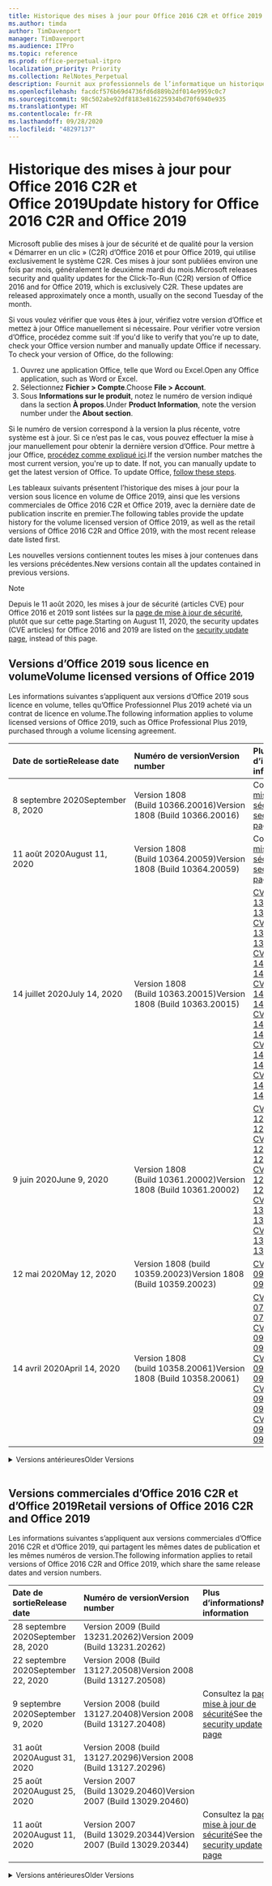 ```yaml
---
title: Historique des mises à jour pour Office 2016 C2R et Office 2019
ms.author: timda
author: TimDavenport
manager: TimDavenport
ms.audience: ITPro
ms.topic: reference
ms.prod: office-perpetual-itpro
localization_priority: Priority
ms.collection: RelNotes_Perpetual
description: Fournit aux professionnels de l’informatique un historique des mises à jour pour les versions perpétuelles d’Office 2016 et 2019 qui utilisent la technologie « Démarrer en un clic » (C2R)
ms.openlocfilehash: facdcf576b69d4736fd6d889b2df014e9959c0c7
ms.sourcegitcommit: 98c502abe92df8183e816225934bd70f6940e935
ms.translationtype: HT
ms.contentlocale: fr-FR
ms.lasthandoff: 09/28/2020
ms.locfileid: "48297137"
---
```

# <a name="update-history-for-office-2016-c2r-and-office-2019"></a><span data-ttu-id="e6d2c-103">Historique des mises à jour pour Office 2016 C2R et Office 2019</span><span class="sxs-lookup"><span data-stu-id="e6d2c-103">Update history for Office 2016 C2R and Office 2019</span></span>

<span data-ttu-id="e6d2c-p101">Microsoft publie des mises à jour de sécurité et de qualité pour la version « Démarrer en un clic » (C2R) d’Office 2016 et pour Office 2019, qui utilise exclusivement le système C2R. Ces mises à jour sont publiées environ une fois par mois, généralement le deuxième mardi du mois.</span><span class="sxs-lookup"><span data-stu-id="e6d2c-p101">Microsoft releases security and quality updates for the Click-To-Run (C2R) version of Office 2016 and for Office 2019, which is exclusively C2R. These updates are released approximately once a month, usually on the second Tuesday of the month.</span></span>

<span data-ttu-id="e6d2c-p102">Si vous voulez vérifier que vous êtes à jour, vérifiez votre version d’Office et mettez à jour Office manuellement si nécessaire. Pour vérifier votre version d’Office, procédez comme suit :</span><span class="sxs-lookup"><span data-stu-id="e6d2c-p102">If you'd like to verify that you're up to date, check your Office version number and manually update Office if necessary. To check your version of Office, do the following:</span></span>

  1.    <span data-ttu-id="e6d2c-108">Ouvrez une application Office, telle que Word ou Excel.</span><span class="sxs-lookup"><span data-stu-id="e6d2c-108">Open any Office application, such as Word or Excel.</span></span>
  2.    <span data-ttu-id="e6d2c-109">Sélectionnez **Fichier > Compte**.</span><span class="sxs-lookup"><span data-stu-id="e6d2c-109">Choose **File > Account**.</span></span>
  3.    <span data-ttu-id="e6d2c-110">Sous **Informations sur le produit**, notez le numéro de version indiqué dans la section **À propos**.</span><span class="sxs-lookup"><span data-stu-id="e6d2c-110">Under **Product Information**, note the version number under the **About section**.</span></span>

<span data-ttu-id="e6d2c-p103">Si le numéro de version correspond à la version la plus récente, votre système est à jour. Si ce n’est pas le cas, vous pouvez effectuer la mise à jour manuellement pour obtenir la dernière version d’Office. Pour mettre à jour Office, [procédez comme expliqué ici](https://support.office.com/article/2ab296f3-7f03-43a2-8e50-46de917611c5).</span><span class="sxs-lookup"><span data-stu-id="e6d2c-p103">If the version number matches the most current version, you're up to date. If not, you can manually update to get the latest version of Office. To update Office, [follow these steps](https://support.office.com/article/2ab296f3-7f03-43a2-8e50-46de917611c5).</span></span>


<span data-ttu-id="e6d2c-114">Les tableaux suivants présentent l’historique des mises à jour pour la version sous licence en volume de Office 2019, ainsi que les versions commerciales de Office 2016 C2R et Office 2019, avec la dernière date de publication inscrite en premier.</span><span class="sxs-lookup"><span data-stu-id="e6d2c-114">The following tables provide the update history for the volume licensed version of Office 2019, as well as the retail versions of Office 2016 C2R and Office 2019, with the most recent release date listed first.</span></span>

<span data-ttu-id="e6d2c-115">Les nouvelles versions contiennent toutes les mises à jour contenues dans les versions précédentes.</span><span class="sxs-lookup"><span data-stu-id="e6d2c-115">New versions contain all the updates contained in previous versions.</span></span>


 > [!NOTE]
> <span data-ttu-id="e6d2c-116">Depuis le 11 août 2020, les mises à jour de sécurité (articles CVE) pour Office 2016 et 2019 sont listées sur la [page de mise à jour de sécurité](https://docs.microsoft.com/officeupdates/microsoft365-apps-security-updates), plutôt que sur cette page.</span><span class="sxs-lookup"><span data-stu-id="e6d2c-116">Starting on August 11, 2020, the security updates (CVE articles) for Office 2016 and 2019 are listed on the [security update page](https://docs.microsoft.com/officeupdates/microsoft365-apps-security-updates), instead of this page.</span></span> 


## <a name="volume-licensed-versions-of-office-2019"></a><span data-ttu-id="e6d2c-117">Versions d’Office 2019 sous licence en volume</span><span class="sxs-lookup"><span data-stu-id="e6d2c-117">Volume licensed versions of Office 2019</span></span>
<span data-ttu-id="e6d2c-118">Les informations suivantes s’appliquent aux versions d’Office 2019 sous licence en volume, telles qu’Office Professionnel Plus 2019 acheté via un contrat de licence en volume.</span><span class="sxs-lookup"><span data-stu-id="e6d2c-118">The following information applies to volume licensed versions of Office 2019, such as Office Professional Plus 2019, purchased through a volume licensing agreement.</span></span>

[//]: # (NE PAS SUPPRIMER LE DÉBUT DU TABLEAU VL)


|<span data-ttu-id="e6d2c-120">**Date de sortie**</span><span class="sxs-lookup"><span data-stu-id="e6d2c-120">**Release date**</span></span>|<span data-ttu-id="e6d2c-121">**Numéro de version**</span><span class="sxs-lookup"><span data-stu-id="e6d2c-121">**Version number**</span></span>|<span data-ttu-id="e6d2c-122">**Plus d’informations**</span><span class="sxs-lookup"><span data-stu-id="e6d2c-122">**More information**</span></span>|
|:-----|:-----|:-----|
|<span data-ttu-id="e6d2c-123">8 septembre 2020</span><span class="sxs-lookup"><span data-stu-id="e6d2c-123">September 8, 2020</span></span>|<span data-ttu-id="e6d2c-124">Version 1808 (Build 10366.20016)</span><span class="sxs-lookup"><span data-stu-id="e6d2c-124">Version 1808 (Build 10366.20016)</span></span>|<span data-ttu-id="e6d2c-125">Consultez la [page mise à jour de sécurité](https://docs.microsoft.com/officeupdates/microsoft365-apps-security-updates)</span><span class="sxs-lookup"><span data-stu-id="e6d2c-125">See the [security update page](https://docs.microsoft.com/officeupdates/microsoft365-apps-security-updates)</span></span> |
|<span data-ttu-id="e6d2c-126">11 août 2020</span><span class="sxs-lookup"><span data-stu-id="e6d2c-126">August 11, 2020</span></span>|<span data-ttu-id="e6d2c-127">Version 1808 (Build 10364.20059)</span><span class="sxs-lookup"><span data-stu-id="e6d2c-127">Version 1808 (Build 10364.20059)</span></span>|<span data-ttu-id="e6d2c-128">Consultez la [page mise à jour de sécurité](https://docs.microsoft.com/officeupdates/microsoft365-apps-security-updates)</span><span class="sxs-lookup"><span data-stu-id="e6d2c-128">See the [security update page](https://docs.microsoft.com/officeupdates/microsoft365-apps-security-updates)</span></span> |
|<span data-ttu-id="e6d2c-129">14 juillet 2020</span><span class="sxs-lookup"><span data-stu-id="e6d2c-129">July 14, 2020</span></span>   |<span data-ttu-id="e6d2c-130">Version 1808 (Build 10363.20015)</span><span class="sxs-lookup"><span data-stu-id="e6d2c-130">Version 1808 (Build 10363.20015)</span></span>  |[<span data-ttu-id="e6d2c-131">CVE-2020-1342</span><span class="sxs-lookup"><span data-stu-id="e6d2c-131">CVE-2020-1342</span></span>](https://portal.msrc.microsoft.com/fr-FR/security-guidance/advisory/CVE-2020-1342) <br/>[<span data-ttu-id="e6d2c-132">CVE-2020-1349</span><span class="sxs-lookup"><span data-stu-id="e6d2c-132">CVE-2020-1349</span></span>](https://portal.msrc.microsoft.com/fr-FR/security-guidance/advisory/CVE-2020-1349) <br/>[<span data-ttu-id="e6d2c-133">CVE-2020-1445</span><span class="sxs-lookup"><span data-stu-id="e6d2c-133">CVE-2020-1445</span></span>](https://portal.msrc.microsoft.com/fr-FR/security-guidance/advisory/CVE-2020-1445) <br/>[<span data-ttu-id="e6d2c-134">CVE-2020-1446</span><span class="sxs-lookup"><span data-stu-id="e6d2c-134">CVE-2020-1446</span></span>](https://portal.msrc.microsoft.com/fr-FR/security-guidance/advisory/CVE-2020-1446) <br/>[<span data-ttu-id="e6d2c-135">CVE-2020-1447</span><span class="sxs-lookup"><span data-stu-id="e6d2c-135">CVE-2020-1447</span></span>](https://portal.msrc.microsoft.com/fr-FR/security-guidance/advisory/CVE-2020-1447) <br/>[<span data-ttu-id="e6d2c-136">CVE-2020-1448</span><span class="sxs-lookup"><span data-stu-id="e6d2c-136">CVE-2020-1448</span></span>](https://portal.msrc.microsoft.com/fr-FR/security-guidance/advisory/CVE-2020-1448) <br/>[<span data-ttu-id="e6d2c-137">CVE-2020-1449</span><span class="sxs-lookup"><span data-stu-id="e6d2c-137">CVE-2020-1449</span></span>](https://portal.msrc.microsoft.com/fr-FR/security-guidance/advisory/CVE-2020-1449) <br/>|
|<span data-ttu-id="e6d2c-138">9 juin 2020</span><span class="sxs-lookup"><span data-stu-id="e6d2c-138">June 9, 2020</span></span>   |<span data-ttu-id="e6d2c-139">Version 1808 (Build 10361.20002)</span><span class="sxs-lookup"><span data-stu-id="e6d2c-139">Version 1808 (Build 10361.20002)</span></span>  |[<span data-ttu-id="e6d2c-140">CVE-2020-1225</span><span class="sxs-lookup"><span data-stu-id="e6d2c-140">CVE-2020-1225</span></span>](https://portal.msrc.microsoft.com/fr-FR/security-guidance/advisory/CVE-2020-1225) <br/> [<span data-ttu-id="e6d2c-141">CVE-2020-1226</span><span class="sxs-lookup"><span data-stu-id="e6d2c-141">CVE-2020-1226</span></span>](https://portal.msrc.microsoft.com/fr-FR/security-guidance/advisory/CVE-2020-1226) <br/>[<span data-ttu-id="e6d2c-142">CVE-2020-1229</span><span class="sxs-lookup"><span data-stu-id="e6d2c-142">CVE-2020-1229</span></span>](https://portal.msrc.microsoft.com/fr-FR/security-guidance/advisory/CVE-2020-1229) <br/>[<span data-ttu-id="e6d2c-143">CVE-2020-1321</span><span class="sxs-lookup"><span data-stu-id="e6d2c-143">CVE-2020-1321</span></span>](https://portal.msrc.microsoft.com/fr-FR/security-guidance/advisory/CVE-2020-1321) <br/>[<span data-ttu-id="e6d2c-144">CVE-2020-1322</span><span class="sxs-lookup"><span data-stu-id="e6d2c-144">CVE-2020-1322</span></span>](https://portal.msrc.microsoft.com/fr-FR/security-guidance/advisory/CVE-2020-1322) <br/>|
|<span data-ttu-id="e6d2c-145">12 mai 2020</span><span class="sxs-lookup"><span data-stu-id="e6d2c-145">May 12, 2020</span></span>   |<span data-ttu-id="e6d2c-146">Version 1808 (build 10359.20023)</span><span class="sxs-lookup"><span data-stu-id="e6d2c-146">Version 1808 (Build 10359.20023)</span></span>  |[<span data-ttu-id="e6d2c-147">CVE-2020-0901</span><span class="sxs-lookup"><span data-stu-id="e6d2c-147">CVE-2020-0901</span></span>](https://portal.msrc.microsoft.com/fr-FR/security-guidance/advisory/CVE-2020-0901) <br/> |
|<span data-ttu-id="e6d2c-148">14 avril 2020</span><span class="sxs-lookup"><span data-stu-id="e6d2c-148">April 14, 2020</span></span>   |<span data-ttu-id="e6d2c-149">Version 1808 (build 10358.20061)</span><span class="sxs-lookup"><span data-stu-id="e6d2c-149">Version 1808 (Build 10358.20061)</span></span>  |[<span data-ttu-id="e6d2c-150">CVE-2020-0760</span><span class="sxs-lookup"><span data-stu-id="e6d2c-150">CVE-2020-0760</span></span>](https://portal.msrc.microsoft.com/fr-FR/security-guidance/advisory/CVE-2020-0760) <br/> [<span data-ttu-id="e6d2c-151">CVE-2020-0906</span><span class="sxs-lookup"><span data-stu-id="e6d2c-151">CVE-2020-0906</span></span>](https://portal.msrc.microsoft.com/fr-FR/security-guidance/advisory/CVE-2020-0906) <br/> [<span data-ttu-id="e6d2c-152">CVE-2020-0961</span><span class="sxs-lookup"><span data-stu-id="e6d2c-152">CVE-2020-0961</span></span>](https://portal.msrc.microsoft.com/fr-FR/security-guidance/advisory/CVE-2020-0961) <br/> [<span data-ttu-id="e6d2c-153">CVE-2020-0980</span><span class="sxs-lookup"><span data-stu-id="e6d2c-153">CVE-2020-0980</span></span>](https://portal.msrc.microsoft.com/fr-FR/security-guidance/advisory/CVE-2020-0980) <br/>[<span data-ttu-id="e6d2c-154">CVE-2020-0991</span><span class="sxs-lookup"><span data-stu-id="e6d2c-154">CVE-2020-0991</span></span>](https://portal.msrc.microsoft.com/fr-FR/security-guidance/advisory/CVE-2020-0991) <br/> |


[//]: # (NE PAS SUPPRIMER LA FIN DU TABLEAU VL)

<details>
<summary><span data-ttu-id="e6d2c-156">Versions antérieures</span><span class="sxs-lookup"><span data-stu-id="e6d2c-156">Older Versions</span></span></summary>
 

[//]: # (NE PAS SUPPRIMER LE DÉBUT DE L’ANCIEN TABLEAU VL)


|<span data-ttu-id="e6d2c-158">**Date de sortie**</span><span class="sxs-lookup"><span data-stu-id="e6d2c-158">**Release date**</span></span>|<span data-ttu-id="e6d2c-159">**Numéro de version**</span><span class="sxs-lookup"><span data-stu-id="e6d2c-159">**Version number**</span></span>|<span data-ttu-id="e6d2c-160">**Plus d’informations**</span><span class="sxs-lookup"><span data-stu-id="e6d2c-160">**More information**</span></span>|
|:-----|:-----|:-----|
|<span data-ttu-id="e6d2c-161">10 mars 2020</span><span class="sxs-lookup"><span data-stu-id="e6d2c-161">March 10, 2020</span></span>   |<span data-ttu-id="e6d2c-162">Version 1808 (Build 10357.20081)</span><span class="sxs-lookup"><span data-stu-id="e6d2c-162">Version 1808 (Build 10357.20081)</span></span>  |[<span data-ttu-id="e6d2c-163">CVE-2020-0850</span><span class="sxs-lookup"><span data-stu-id="e6d2c-163">CVE-2020-0850</span></span>](https://portal.msrc.microsoft.com/fr-FR/security-guidance/advisory/CVE-2020-0850) <br/> [<span data-ttu-id="e6d2c-164">CVE-2020-0852</span><span class="sxs-lookup"><span data-stu-id="e6d2c-164">CVE-2020-0852</span></span>](https://portal.msrc.microsoft.com/fr-FR/security-guidance/advisory/CVE-2020-0852) <br/> [<span data-ttu-id="e6d2c-165">CVE-2020-0892</span><span class="sxs-lookup"><span data-stu-id="e6d2c-165">CVE-2020-0892</span></span>](https://portal.msrc.microsoft.com/fr-FR/security-guidance/advisory/CVE-2020-0892) <br/>  |
|<span data-ttu-id="e6d2c-166">11 février 2020</span><span class="sxs-lookup"><span data-stu-id="e6d2c-166">February 11, 2020</span></span>   |<span data-ttu-id="e6d2c-167">Version 1808 (build 10356.20006)</span><span class="sxs-lookup"><span data-stu-id="e6d2c-167">Version 1808 (Build 10356.20006)</span></span>  |[<span data-ttu-id="e6d2c-168">CVE-2020-0696</span><span class="sxs-lookup"><span data-stu-id="e6d2c-168">CVE-2020-0696</span></span>](https://portal.msrc.microsoft.com/fr-FR/security-guidance/advisory/CVE-2020-0696) <br/> [<span data-ttu-id="e6d2c-169">CVE-2020-0759</span><span class="sxs-lookup"><span data-stu-id="e6d2c-169">CVE-2020-0759</span></span>](https://portal.msrc.microsoft.com/fr-FR/security-guidance/advisory/CVE-2020-0759) <br/>  |


[//]: # (NE PAS SUPPRIMER LA FIN DE L’ANCIEN TABLEAU VL)

</details>


<br/>

## <a name="retail-versions-of-office-2016-c2r-and-office-2019"></a><span data-ttu-id="e6d2c-171">Versions commerciales d’Office 2016 C2R et d’Office 2019</span><span class="sxs-lookup"><span data-stu-id="e6d2c-171">Retail versions of Office 2016 C2R and Office 2019</span></span>
<span data-ttu-id="e6d2c-172">Les informations suivantes s’appliquent aux versions commerciales d’Office 2016 C2R et d’Office 2019, qui partagent les mêmes dates de publication et les mêmes numéros de version.</span><span class="sxs-lookup"><span data-stu-id="e6d2c-172">The following information applies to retail versions of Office 2016 C2R and Office 2019, which share the same release dates and version numbers.</span></span>

[//]: # (NE PAS SUPPRIMER LE DÉBUT DU TABLEAU DE VENTE AU DÉTAIL)


|<span data-ttu-id="e6d2c-174">**Date de sortie**</span><span class="sxs-lookup"><span data-stu-id="e6d2c-174">**Release date**</span></span>|<span data-ttu-id="e6d2c-175">**Numéro de version**</span><span class="sxs-lookup"><span data-stu-id="e6d2c-175">**Version number**</span></span>|<span data-ttu-id="e6d2c-176">**Plus d’informations**</span><span class="sxs-lookup"><span data-stu-id="e6d2c-176">**More information**</span></span>|
|:-----|:-----|:-----|
|<span data-ttu-id="e6d2c-177">28 septembre 2020</span><span class="sxs-lookup"><span data-stu-id="e6d2c-177">September 28, 2020</span></span>|<span data-ttu-id="e6d2c-178">Version 2009 (Build 13231.20262)</span><span class="sxs-lookup"><span data-stu-id="e6d2c-178">Version 2009 (Build 13231.20262)</span></span>| |
|<span data-ttu-id="e6d2c-179">22 septembre 2020</span><span class="sxs-lookup"><span data-stu-id="e6d2c-179">September 22, 2020</span></span>|<span data-ttu-id="e6d2c-180">Version 2008 (Build 13127.20508)</span><span class="sxs-lookup"><span data-stu-id="e6d2c-180">Version 2008 (Build 13127.20508)</span></span>| |
|<span data-ttu-id="e6d2c-181">9 septembre 2020</span><span class="sxs-lookup"><span data-stu-id="e6d2c-181">September 9, 2020</span></span>|<span data-ttu-id="e6d2c-182">Version 2008 (build 13127.20408)</span><span class="sxs-lookup"><span data-stu-id="e6d2c-182">Version 2008 (Build 13127.20408)</span></span>|<span data-ttu-id="e6d2c-183">Consultez la [page mise à jour de sécurité](https://docs.microsoft.com/officeupdates/microsoft365-apps-security-updates)</span><span class="sxs-lookup"><span data-stu-id="e6d2c-183">See the [security update page](https://docs.microsoft.com/officeupdates/microsoft365-apps-security-updates)</span></span> |
|<span data-ttu-id="e6d2c-184">31 août 2020</span><span class="sxs-lookup"><span data-stu-id="e6d2c-184">August 31, 2020</span></span>|<span data-ttu-id="e6d2c-185">Version 2008 (build 13127.20296)</span><span class="sxs-lookup"><span data-stu-id="e6d2c-185">Version 2008 (Build 13127.20296)</span></span>| |
|<span data-ttu-id="e6d2c-186">25 août 2020</span><span class="sxs-lookup"><span data-stu-id="e6d2c-186">August 25, 2020</span></span>|<span data-ttu-id="e6d2c-187">Version 2007 (Build 13029.20460)</span><span class="sxs-lookup"><span data-stu-id="e6d2c-187">Version 2007 (Build 13029.20460)</span></span>| |
|<span data-ttu-id="e6d2c-188">11 août 2020</span><span class="sxs-lookup"><span data-stu-id="e6d2c-188">August 11, 2020</span></span>|<span data-ttu-id="e6d2c-189">Version 2007 (Build 13029.20344)</span><span class="sxs-lookup"><span data-stu-id="e6d2c-189">Version 2007 (Build 13029.20344)</span></span>|<span data-ttu-id="e6d2c-190">Consultez la [page mise à jour de sécurité](https://docs.microsoft.com/officeupdates/microsoft365-apps-security-updates)</span><span class="sxs-lookup"><span data-stu-id="e6d2c-190">See the [security update page](https://docs.microsoft.com/officeupdates/microsoft365-apps-security-updates)</span></span> |


[//]: # (NE PAS SUPPRIMER LA FIN DU TABLEAU DE VENTE AU DÉTAIL)

<details>
<summary><span data-ttu-id="e6d2c-192">Versions antérieures</span><span class="sxs-lookup"><span data-stu-id="e6d2c-192">Older Versions</span></span></summary>
 

[//]: # (NE PAS SUPPRIMER LE DÉBUT DE L’ANCIEN TABLEAU DE VENTE AU DÉTAIL)


|<span data-ttu-id="e6d2c-194">**Date de sortie**</span><span class="sxs-lookup"><span data-stu-id="e6d2c-194">**Release date**</span></span>|<span data-ttu-id="e6d2c-195">**Numéro de version**</span><span class="sxs-lookup"><span data-stu-id="e6d2c-195">**Version number**</span></span>|<span data-ttu-id="e6d2c-196">**Plus d’informations**</span><span class="sxs-lookup"><span data-stu-id="e6d2c-196">**More information**</span></span>|
|:-----|:-----|:-----|
|<span data-ttu-id="e6d2c-197">30 juillet 2020</span><span class="sxs-lookup"><span data-stu-id="e6d2c-197">July 30, 2020</span></span>|<span data-ttu-id="e6d2c-198">Version 2007 (build 13029.20308)</span><span class="sxs-lookup"><span data-stu-id="e6d2c-198">Version 2007 (Build 13029.20308)</span></span>  |<span data-ttu-id="e6d2c-199">Diverses résolutions de bogues et de performances.</span><span class="sxs-lookup"><span data-stu-id="e6d2c-199">Various bug and performance fixes.</span></span>  <br/>  |
|<span data-ttu-id="e6d2c-200">28 juillet 2020</span><span class="sxs-lookup"><span data-stu-id="e6d2c-200">July 28, 2020</span></span>|<span data-ttu-id="e6d2c-201">Version 2006 (Build 13001.20498)</span><span class="sxs-lookup"><span data-stu-id="e6d2c-201">Version 2006 (Build 13001.20498)</span></span>  |<span data-ttu-id="e6d2c-202">Diverses résolutions de bogues et de performances.</span><span class="sxs-lookup"><span data-stu-id="e6d2c-202">Various bug and performance fixes.</span></span>  <br/>  |
|<span data-ttu-id="e6d2c-203">14 juillet 2020</span><span class="sxs-lookup"><span data-stu-id="e6d2c-203">July 14, 2020</span></span>|<span data-ttu-id="e6d2c-204">Version 2006 (Build 13001.20384)</span><span class="sxs-lookup"><span data-stu-id="e6d2c-204">Version 2006 (Build 13001.20384)</span></span>  |[<span data-ttu-id="e6d2c-205">CVE-2020-1342</span><span class="sxs-lookup"><span data-stu-id="e6d2c-205">CVE-2020-1342</span></span>](https://portal.msrc.microsoft.com/fr-FR/security-guidance/advisory/CVE-2020-1342) <br/>[<span data-ttu-id="e6d2c-206">CVE-2020-1349</span><span class="sxs-lookup"><span data-stu-id="e6d2c-206">CVE-2020-1349</span></span>](https://portal.msrc.microsoft.com/fr-FR/security-guidance/advisory/CVE-2020-1349) <br/>[<span data-ttu-id="e6d2c-207">CVE-2020-1445</span><span class="sxs-lookup"><span data-stu-id="e6d2c-207">CVE-2020-1445</span></span>](https://portal.msrc.microsoft.com/fr-FR/security-guidance/advisory/CVE-2020-1445) <br/>[<span data-ttu-id="e6d2c-208">CVE-2020-1446</span><span class="sxs-lookup"><span data-stu-id="e6d2c-208">CVE-2020-1446</span></span>](https://portal.msrc.microsoft.com/fr-FR/security-guidance/advisory/CVE-2020-1446) <br/>[<span data-ttu-id="e6d2c-209">CVE-2020-1447</span><span class="sxs-lookup"><span data-stu-id="e6d2c-209">CVE-2020-1447</span></span>](https://portal.msrc.microsoft.com/fr-FR/security-guidance/advisory/CVE-2020-1447) <br/>[<span data-ttu-id="e6d2c-210">CVE-2020-1449</span><span class="sxs-lookup"><span data-stu-id="e6d2c-210">CVE-2020-1449</span></span>](https://portal.msrc.microsoft.com/fr-FR/security-guidance/advisory/CVE-2020-1449) <br/>[<span data-ttu-id="e6d2c-211">CVE-2020-1458</span><span class="sxs-lookup"><span data-stu-id="e6d2c-211">CVE-2020-1458</span></span>](https://portal.msrc.microsoft.com/fr-FR/security-guidance/advisory/CVE-2020-1458) <br/>|
|<span data-ttu-id="e6d2c-212">30 juin 2020</span><span class="sxs-lookup"><span data-stu-id="e6d2c-212">June 30, 2020</span></span>|<span data-ttu-id="e6d2c-213">Version 2006 (Build 13001.20266)</span><span class="sxs-lookup"><span data-stu-id="e6d2c-213">Version 2006 (Build 13001.20266)</span></span>  |<span data-ttu-id="e6d2c-214">Diverses résolutions de bogues et de performances.</span><span class="sxs-lookup"><span data-stu-id="e6d2c-214">Various bug and performance fixes.</span></span>  <br/>  |
|<span data-ttu-id="e6d2c-215">24 juin 2020</span><span class="sxs-lookup"><span data-stu-id="e6d2c-215">June 24, 2020</span></span>|<span data-ttu-id="e6d2c-216">Version 2005 (Build 12827.20470)</span><span class="sxs-lookup"><span data-stu-id="e6d2c-216">Version 2005 (Build 12827.20470)</span></span>  |<span data-ttu-id="e6d2c-217">Diverses résolutions de bogues et de performances.</span><span class="sxs-lookup"><span data-stu-id="e6d2c-217">Various bug and performance fixes.</span></span>  <br/>  |
|<span data-ttu-id="e6d2c-218">09 juin 2020</span><span class="sxs-lookup"><span data-stu-id="e6d2c-218">June 9, 2020</span></span>|<span data-ttu-id="e6d2c-219">Version 2005 (Build 12827.20336)</span><span class="sxs-lookup"><span data-stu-id="e6d2c-219">Version 2005 (Build 12827.20336)</span></span>  |[<span data-ttu-id="e6d2c-220">CVE-2020-1225</span><span class="sxs-lookup"><span data-stu-id="e6d2c-220">CVE-2020-1225</span></span>](https://portal.msrc.microsoft.com/fr-FR/security-guidance/advisory/CVE-2020-1225)  <br/> [<span data-ttu-id="e6d2c-221">CVE-2020-1226</span><span class="sxs-lookup"><span data-stu-id="e6d2c-221">CVE-2020-1226</span></span>](https://portal.msrc.microsoft.com/fr-FR/security-guidance/advisory/CVE-2020-1226)  <br/> [<span data-ttu-id="e6d2c-222">CVE-2020-1229</span><span class="sxs-lookup"><span data-stu-id="e6d2c-222">CVE-2020-1229</span></span>](https://portal.msrc.microsoft.com/fr-FR/security-guidance/advisory/CVE-2020-1229)  <br/> [<span data-ttu-id="e6d2c-223">CVE-2020-1321</span><span class="sxs-lookup"><span data-stu-id="e6d2c-223">CVE-2020-1321</span></span>](https://portal.msrc.microsoft.com/fr-FR/security-guidance/advisory/CVE-2020-1321)  <br/> [<span data-ttu-id="e6d2c-224">CVE-2020-1322</span><span class="sxs-lookup"><span data-stu-id="e6d2c-224">CVE-2020-1322</span></span>](https://portal.msrc.microsoft.com/fr-FR/security-guidance/advisory/CVE-2020-1322)  <br/>|
|<span data-ttu-id="e6d2c-225">02 juin 2020</span><span class="sxs-lookup"><span data-stu-id="e6d2c-225">June 2, 2020</span></span>|<span data-ttu-id="e6d2c-226">Version 2005 (Build 12827.20268)</span><span class="sxs-lookup"><span data-stu-id="e6d2c-226">Version 2005 (Build 12827.20268)</span></span>  |<span data-ttu-id="e6d2c-227">Diverses résolutions de bogues et de performances.</span><span class="sxs-lookup"><span data-stu-id="e6d2c-227">Various bug and performance fixes.</span></span>  <br/>  |
|<span data-ttu-id="e6d2c-228">21 Mai 2020</span><span class="sxs-lookup"><span data-stu-id="e6d2c-228">May 21, 2020</span></span>|<span data-ttu-id="e6d2c-229">Version 2004 (Build 12730.20352)</span><span class="sxs-lookup"><span data-stu-id="e6d2c-229">Version 2004 (Build 12730.20352)</span></span>  |<span data-ttu-id="e6d2c-230">Diverses résolutions de bogues et de performances.</span><span class="sxs-lookup"><span data-stu-id="e6d2c-230">Various bug and performance fixes.</span></span>  <br/>  |
|<span data-ttu-id="e6d2c-231">12 mai 2020</span><span class="sxs-lookup"><span data-stu-id="e6d2c-231">May 12, 2020</span></span>|<span data-ttu-id="e6d2c-232">Version 2004 (build 12730.20270)</span><span class="sxs-lookup"><span data-stu-id="e6d2c-232">Version 2004 (Build 12730.20270)</span></span>  |[<span data-ttu-id="e6d2c-233">CVE-2020-0901</span><span class="sxs-lookup"><span data-stu-id="e6d2c-233">CVE-2020-0901</span></span>](https://portal.msrc.microsoft.com/fr-FR/security-guidance/advisory/CVE-2020-0901)  <br/>  |
|<span data-ttu-id="e6d2c-234">4 mai 2020</span><span class="sxs-lookup"><span data-stu-id="e6d2c-234">May 4, 2020</span></span>|<span data-ttu-id="e6d2c-235">Version 2004 (Build 12730.20250)</span><span class="sxs-lookup"><span data-stu-id="e6d2c-235">Version 2004 (Build 12730.20250)</span></span>  |[<span data-ttu-id="e6d2c-236">Lien</span><span class="sxs-lookup"><span data-stu-id="e6d2c-236">Link</span></span>](https://support.microsoft.com/office/excel-word-powerpoint-file-becomes-corrupt-when-opening-a-file-that-contains-a-vba-project-or-after-enabling-a-macro-in-an-open-file-ad6ee6ca-db23-4614-a403-282821eb99f6?ui=en-us&rs=en-us&ad=us)<br/>  |
|<span data-ttu-id="e6d2c-237">29 avril 2020</span><span class="sxs-lookup"><span data-stu-id="e6d2c-237">April 29, 2020</span></span>|<span data-ttu-id="e6d2c-238">Version 2004 (Build 12730.20236)</span><span class="sxs-lookup"><span data-stu-id="e6d2c-238">Version 2004 (Build 12730.20236)</span></span>  |<span data-ttu-id="e6d2c-239">Diverses résolutions de bogues et de performances.</span><span class="sxs-lookup"><span data-stu-id="e6d2c-239">Various bug and performance fixes.</span></span> <br/>  |
|<span data-ttu-id="e6d2c-240">15 avril 2020</span><span class="sxs-lookup"><span data-stu-id="e6d2c-240">April 15, 2020</span></span>|<span data-ttu-id="e6d2c-241">Version 2003 (build 12624.20466)</span><span class="sxs-lookup"><span data-stu-id="e6d2c-241">Version 2003 (Build 12624.20466)</span></span>  |<span data-ttu-id="e6d2c-242">Diverses résolutions de bogues et de performances.</span><span class="sxs-lookup"><span data-stu-id="e6d2c-242">Various bug and performance fixes.</span></span> <br/>  |
|<span data-ttu-id="e6d2c-243">14 avril 2020</span><span class="sxs-lookup"><span data-stu-id="e6d2c-243">April 14, 2020</span></span>|<span data-ttu-id="e6d2c-244">Version 2003 (build 12624.20442)</span><span class="sxs-lookup"><span data-stu-id="e6d2c-244">Version 2003 (Build 12624.20442)</span></span>  |[<span data-ttu-id="e6d2c-245">CVE-2020-0760</span><span class="sxs-lookup"><span data-stu-id="e6d2c-245">CVE-2020-0760</span></span>](https://portal.msrc.microsoft.com/fr-FR/security-guidance/advisory/CVE-2020-0760) <br/> [<span data-ttu-id="e6d2c-246">CVE-2020-0906</span><span class="sxs-lookup"><span data-stu-id="e6d2c-246">CVE-2020-0906</span></span>](https://portal.msrc.microsoft.com/fr-FR/security-guidance/advisory/CVE-2020-0906) <br/> [<span data-ttu-id="e6d2c-247">CVE-2020-0961</span><span class="sxs-lookup"><span data-stu-id="e6d2c-247">CVE-2020-0961</span></span>](https://portal.msrc.microsoft.com/fr-FR/security-guidance/advisory/CVE-2020-0961) <br/> [<span data-ttu-id="e6d2c-248">CVE-2020-0979</span><span class="sxs-lookup"><span data-stu-id="e6d2c-248">CVE-2020-0979</span></span>](https://portal.msrc.microsoft.com/fr-FR/security-guidance/advisory/CVE-2020-0979) <br/> [<span data-ttu-id="e6d2c-249">CVE-2020-0980</span><span class="sxs-lookup"><span data-stu-id="e6d2c-249">CVE-2020-0980</span></span>](https://portal.msrc.microsoft.com/fr-FR/security-guidance/advisory/CVE-2020-0980) <br/>[<span data-ttu-id="e6d2c-250">CVE-2020-0991</span><span class="sxs-lookup"><span data-stu-id="e6d2c-250">CVE-2020-0991</span></span>](https://portal.msrc.microsoft.com/fr-FR/security-guidance/advisory/CVE-2020-0991) <br/> |
|<span data-ttu-id="e6d2c-251">31 mars 2020</span><span class="sxs-lookup"><span data-stu-id="e6d2c-251">March 31, 2020</span></span>|<span data-ttu-id="e6d2c-252">Version 2003 (build 12624.20382)</span><span class="sxs-lookup"><span data-stu-id="e6d2c-252">Version 2003 (Build 12624.20382)</span></span>  |<span data-ttu-id="e6d2c-253">Diverses résolutions de bogues et de performances.</span><span class="sxs-lookup"><span data-stu-id="e6d2c-253">Various bug and performance fixes.</span></span> <br/>  |
|<span data-ttu-id="e6d2c-254">25 mars 2020</span><span class="sxs-lookup"><span data-stu-id="e6d2c-254">March 25, 2020</span></span>|<span data-ttu-id="e6d2c-255">Version 2003 (Build 12624.20320)</span><span class="sxs-lookup"><span data-stu-id="e6d2c-255">Version 2003 (Build 12624.20320)</span></span>  |<span data-ttu-id="e6d2c-256">Divers correctifs de bogues et de performances.</span><span class="sxs-lookup"><span data-stu-id="e6d2c-256">Various bug and performance fixes.</span></span> <br/>  |
|<span data-ttu-id="e6d2c-257">10 mars 2020</span><span class="sxs-lookup"><span data-stu-id="e6d2c-257">March 10, 2020</span></span>|<span data-ttu-id="e6d2c-258">Version 2002 (Build 12527.20278)</span><span class="sxs-lookup"><span data-stu-id="e6d2c-258">Version 2002 (Build 12527.20278)</span></span>  |[<span data-ttu-id="e6d2c-259">CVE-2020-0850</span><span class="sxs-lookup"><span data-stu-id="e6d2c-259">CVE-2020-0850</span></span>](https://portal.msrc.microsoft.com/fr-FR/security-guidance/advisory/CVE-2020-0850) <br/> [<span data-ttu-id="e6d2c-260">CVE-2020-0851</span><span class="sxs-lookup"><span data-stu-id="e6d2c-260">CVE-2020-0851</span></span>](https://portal.msrc.microsoft.com/fr-FR/security-guidance/advisory/CVE-2020-0851) <br/> [<span data-ttu-id="e6d2c-261">CVE-2020-0855</span><span class="sxs-lookup"><span data-stu-id="e6d2c-261">CVE-2020-0855</span></span>](https://portal.msrc.microsoft.com/fr-FR/security-guidance/advisory/CVE-2020-0855) <br/> [<span data-ttu-id="e6d2c-262">CVE-2020-0892</span><span class="sxs-lookup"><span data-stu-id="e6d2c-262">CVE-2020-0892</span></span>](https://portal.msrc.microsoft.com/fr-FR/security-guidance/advisory/CVE-2020-0892) <br/>  |
|<span data-ttu-id="e6d2c-263">1er mars 2020</span><span class="sxs-lookup"><span data-stu-id="e6d2c-263">March 1, 2020</span></span>   |<span data-ttu-id="e6d2c-264">Version 2002 (Build 12527.20242)</span><span class="sxs-lookup"><span data-stu-id="e6d2c-264">Version 2002 (Build 12527.20242)</span></span>  |<span data-ttu-id="e6d2c-265">Corrige un problème qui empêchait les applications tierces d’envoyer des e-mails depuis Outlook.</span><span class="sxs-lookup"><span data-stu-id="e6d2c-265">Addresses an issue that caused third party applications to be unable to send email from Outlook.</span></span> <br/>  |


[//]: # (NE PAS SUPPRIMER LA FIN DE L’ANCIEN TABLEAU DE VENTE AU DÉTAIL)


</details>






